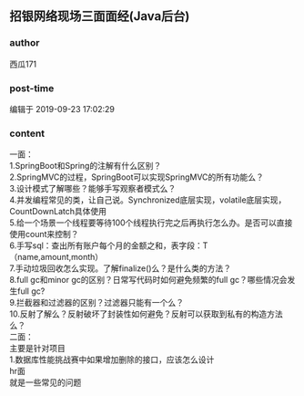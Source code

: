 ## 招银网络现场三面面经(Java后台)
### author 
西瓜171
### post-time 

编辑于  2019-09-23 17:02:29
### content 
<div class="post-topic-des nc-post-content">
 <div>
  一面：
 </div>
 <div>
  1.SpringBoot和Spring的注解有什么区别？
 </div>
 <div>
  2.SpringMVC的过程，SpringBoot可以实现SpringMVC的所有功能么？
 </div>
 <div>
  3.设计模式了解哪些？能够手写观察者模式么？
 </div>
 <div>
  4.并发编程常见的类，让自己说。Synchronized底层实现，volatile底层实现，CountDownLatch具体使用
 </div>
 <div>
  5.给一个场景一个线程要等待100个线程执行完之后再执行怎么办。是否可以直接使用count来控制？
 </div>
 <div>
  6.手写sql：查出所有账户每个月的金额之和，表字段：T（name,amount,month）
 </div>
 <div>
  7.手动垃圾回收怎么实现。了解finalize()么？是什么类的方法？
 </div>
 <div>
  8.full gc和minor gc的区别？日常写代码时如何避免频繁的full gc？哪些情况会发生full gc?
 </div>
 <div>
  9.拦截器和过滤器的区别？过滤器只能有一个么？
 </div>
 <div>
  10.反射了解么？反射破坏了封装性如何避免？反射可以获取到私有的构造方法么？
 </div>
 <div>
  二面：
 </div>
 <div>
  主要是针对项目
 </div>
 <div>
  1.数据库性能挑战赛中如果增加删除的接口，应该怎么设计
 </div>
 <div>
  hr面
 </div>
 <div>
  就是一些常见的问题
 </div>
</div>
